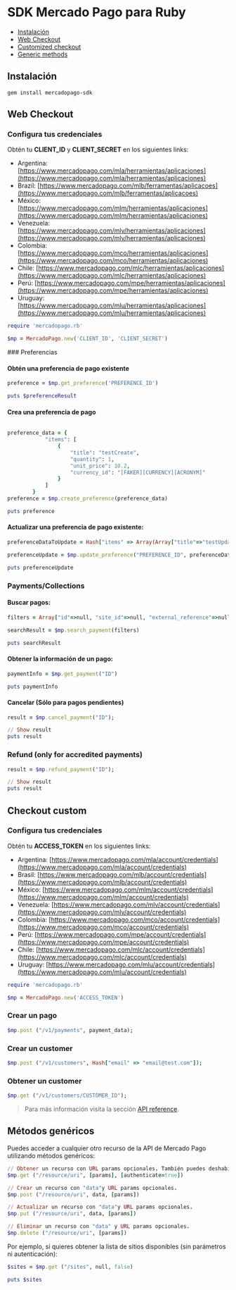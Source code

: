 # SDK Mercado Pago para Ruby


* [Instalación](#bookmark_instalación)
* [Web Checkout](#bookmark_web_checkout)
* [Customized checkout](#bookmark_checkout_custom)
* [Generic methods](#bookmark_métodos_genéricos)


## Instalación

```gem install mercadopago-sdk```


## Web Checkout

### Configura tus credenciales


Obtén tu **CLIENT_ID** y **CLIENT_SECRET** en los siguientes links:

* Argentina: [https://www.mercadopago.com/mla/herramientas/aplicaciones](https://www.mercadopago.com/mla/herramientas/aplicaciones)
* Brazil: [https://www.mercadopago.com/mlb/ferramentas/aplicacoes](https://www.mercadopago.com/mlb/ferramentas/aplicacoes)
* México: [https://www.mercadopago.com/mlm/herramientas/aplicaciones](https://www.mercadopago.com/mlm/herramientas/aplicaciones)
* Venezuela: [https://www.mercadopago.com/mlv/herramientas/aplicaciones](https://www.mercadopago.com/mlv/herramientas/aplicaciones)
* Colombia: [https://www.mercadopago.com/mco/herramientas/aplicaciones](https://www.mercadopago.com/mco/herramientas/aplicaciones)
* Chile: [https://www.mercadopago.com/mlc/herramientas/aplicaciones](https://www.mercadopago.com/mlc/herramientas/aplicaciones)
* Perú: [https://www.mercadopago.com/mpe/herramientas/aplicaciones](https://www.mercadopago.com/mpe/herramientas/aplicaciones)
* Uruguay: [https://www.mercadopago.com/mlu/herramientas/aplicaciones](https://www.mercadopago.com/mlu/herramientas/aplicaciones)

```ruby
require 'mercadopago.rb'

$mp = MercadoPago.new('CLIENT_ID', 'CLIENT_SECRET')
```

### Preferencias

#### Obtén una preferencia de pago existente

```ruby
preference = $mp.get_preference('PREFERENCE_ID')

puts $preferenceResult
```

#### Crea una preferencia de pago

```ruby

preference_data = {
			"items": [
				{
					"title": "testCreate",
					"quantity": 1,
					"unit_price": 10.2,
					"currency_id": "[FAKER][CURRENCY][ACRONYM]"
				}
			]
		}
preference = $mp.create_preference(preference_data)

puts preference
```

#### Actualizar una preferencia de pago existente:

```ruby
preferenceDataToUpdate = Hash["items" => Array(Array["title"=>"testUpdated", "quantity"=>1, "unit_price"=>2])]

preferenceUpdate = $mp.update_preference("PREFERENCE_ID", preferenceDataToUpdate)

puts preferenceUpdate
```

### Payments/Collections

#### Buscar pagos:

```ruby    
filters = Array["id"=>null, "site_id"=>null, "external_reference"=>null]

searchResult = $mp.search_payment(filters)

puts searchResult
```

#### Obtener la información de un pago:

```ruby
paymentInfo = $mp.get_payment("ID")

puts paymentInfo
```

#### Cancelar (Sólo para pagos pendientes)

```ruby
result = $mp.cancel_payment("ID");

// Show result
puts result
```

### Refund (only for accredited payments)

```ruby
result = $mp.refund_payment("ID");

// Show result
puts result
```

## Checkout custom

### Configura tus credenciales

Obtén tu **ACCESS_TOKEN** en los siguientes links:

* Argentina: [https://www.mercadopago.com/mla/account/credentials](https://www.mercadopago.com/mla/account/credentials)
* Brasil: [https://www.mercadopago.com/mlb/account/credentials](https://www.mercadopago.com/mlb/account/credentials)
* México: [https://www.mercadopago.com/mlm/account/credentials](https://www.mercadopago.com/mlm/account/credentials)
* Venezuela: [https://www.mercadopago.com/mlv/account/credentials](https://www.mercadopago.com/mlv/account/credentials)
* Colombia: [https://www.mercadopago.com/mco/account/credentials](https://www.mercadopago.com/mco/account/credentials)
* Perú: [https://www.mercadopago.com/mpe/account/credentials](https://www.mercadopago.com/mpe/account/credentials)
* Chile: [https://www.mercadopago.com/mlc/account/credentials](https://www.mercadopago.com/mlc/account/credentials)
* Uruguay: [https://www.mercadopago.com/mlu/account/credentials](https://www.mercadopago.com/mlu/account/credentials)


```ruby
require 'mercadopago.rb'

$mp = MercadoPago.new('ACCESS_TOKEN')
```

### Crear un pago

```ruby
$mp.post ("/v1/payments", payment_data);
```

### Crear un customer

```ruby
$mp.post ("/v1/customers", Hash["email" => "email@test.com"]);
```

### Obtener un customer

```ruby
$mp.get ("/v1/customers/CUSTOMER_ID");
```

> Para más información visita la sección [API reference](/reference).

## Métodos genéricos

Puedes acceder a cualquier otro recurso de la API de Mercado Pago utilizando métodos genéricos:

```ruby
// Obtener un recurso con URL params opcionales. También puedes deshabilitar la autenticación para APIs públicas.
$mp.get ("/resource/uri", [params], [authenticate=true])

// Crear un recurso con "data"y URL params opcionales.
$mp.post ("/resource/uri", data, [params])

// Actualizar un recurso con "data"y URL params opcionales.
$mp.put ("/resource/uri", data, [params])

// Eliminar un recurso con "data" y URL params opcionales.
$mp.delete ("/resource/uri", [params])
```

Por ejemplo, si quieres obtener la lista de sitios disponibles (sin parámetros ni autenticación):

```ruby
$sites = $mp.get ("/sites", null, false)

puts $sites
```
